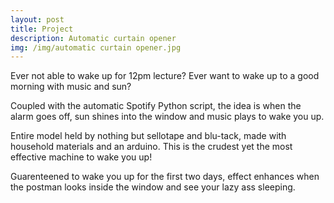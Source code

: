 ```yaml
---
layout: post
title: Project
description: Automatic curtain opener
img: /img/automatic curtain opener.jpg
---
```

Ever not able to wake up for 12pm lecture? Ever want to wake up to a good morning with music and sun?

Coupled with the automatic Spotify Python script, the idea is when the alarm goes off, sun shines into the window and music plays to wake you up. 

Entire model held by nothing but sellotape and blu-tack, made with household materials and an arduino. This is the crudest yet the most effective machine to wake you up!

Guarenteened to wake you up for the first two days, effect enhances when the postman looks inside the window and see your lazy ass sleeping.
